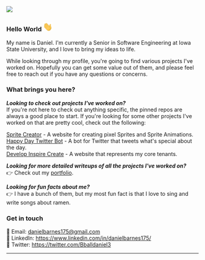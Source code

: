 ![](https://i.imgur.com/PtNYa9a.png)

### Hello World <img src="https://github.com/ABSphreak/ABSphreak/blob/master/gifs/Hi.gif" width="25px"></h2>

My name is Daniel. I'm currently a Senior in Software Engineering at Iowa State University, and I love to bring my ideas to life. 

While looking through my profile, you're going to find various projects I've worked on. Hopefully you can get some value out of them, and please feel free to reach out if you have any questions or concerns.

### What brings you here?

***Looking to check out projects I've worked on?***  
If you're not here to check out anything specific, the pinned repos are always a good place to start. If you're looking for some other projects I've worked on that are pretty cool, check out the following:

[Sprite Creator](https://tomthetornado.github.io/SpriteMaker/src/html/DrawingPage.html) - A website for creating pixel Sprites and Sprite Animations.  
[Happy Day Twitter Bot](https://github.com/danielbarnes175/happydaytwitterbot) - A bot for Twitter that tweets what's special about the day.  
[Develop Inspire Create](https://developinspirecreate.com) - A website that represents my core tenants.

***Looking for more detailed writeups of all the projects I've worked on?***  
:point_right: Check out my [portfolio](https://danielbarnes175.github.io/portfolio/).

***Looking for fun facts about me?***  
:point_right: I have a bunch of them, but my most fun fact is that I love to sing and write songs about ramen.

### Get in touch

:turtle: Email: danielbarnes175@gmail.com  
:penguin: LinkedIn: https://www.linkedin.com/in/danielbarnes175/  
:rabbit2: Twitter: https://twitter.com/Bballdaniel3  

---
